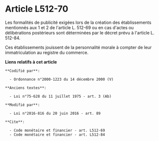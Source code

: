 # Article L512-70

Les formalités de publicité exigées lors de la création des établissements mentionnés aux 1 et 2 de l'article L. 512-69 ou en
cas d'actes ou délibérations postérieurs sont déterminées par le décret prévu à l'article L. 512-84.

Ces établissements jouissent de la personnalité morale à compter de leur immatriculation au registre du commerce.

**Liens relatifs à cet article**

	**Codifié par**:

	  - Ordonnance n°2000-1223 du 14 décembre 2000 (V)

	**Anciens textes**:

	  - Loi n°75-628 du 11 juillet 1975 - art. 3 (Ab)

	**Modifié par**:

	  - Loi n°2016-816 du 20 juin 2016 - art. 89

	**Cite**:

	  - Code monétaire et financier - art. L512-69
	  - Code monétaire et financier - art. L512-84
